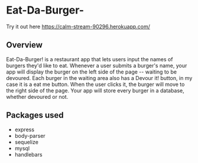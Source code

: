 # Eat-Da-Burger-
Try it out here https://calm-stream-90296.herokuapp.com/

## Overview 

Eat-Da-Burger! is a restaurant app that lets users input the names of burgers they'd like to eat. Whenever a user submits a burger's name, 
your app will display the burger on the left side of the page -- waiting to be devoured. Each burger in the waiting area also has a 
Devour it! button, in my case it is a eat me button. When the user clicks it, the burger will move to the right side of the page.
Your app will store every burger in a database, whether devoured or not.

## Packages used
* express
* body-parser
* sequelize
* mysql
* handlebars
